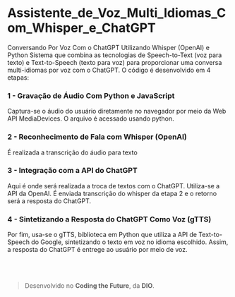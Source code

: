 # Assistente_de_Voz_Multi_Idiomas_Com_Whisper_e_ChatGPT
Conversando Por Voz Com o ChatGPT Utilizando Whisper (OpenAI) e Python
Sistema que combina as tecnologias de Speech-to-Text (voz para texto) e Text-to-Speech (texto para voz) para proporcionar uma conversa multi-idiomas por voz com o ChatGPT. 
O código é desenvolvido em 4 etapas:
### 1 - Gravação de Áudio Com Python e JavaScript
Captura-se o áudio do usuário diretamente no navegador por meio da Web API MediaDevices. O arquivo é acessado usando python.
### 2 - Reconhecimento de Fala com Whisper (OpenAI) 
É realizada a transcrição do áudio para texto
### 3 - Integração com a API do ChatGPT 
Aqui é onde será realizada a troca de textos com o ChatGPT. Utiliza-se a API da OpenAI. É enviada transcrição do whisper da etapa 2 e o retorno será a resposta do ChatGPT.
### 4 - Sintetizando a Resposta do ChatGPT Como Voz (gTTS) 
Por fim, usa-se o gTTS, biblioteca em Python que utiliza a API de Text-to-Speech do Google, sintetizando o texto em voz no idioma escolhido. Assim, a resposta do ChatGPT é entrege ao usuário por meio de voz. 
<br><br><br><br>
> Desenvolvido no **Coding the Future**, da **DIO**.
